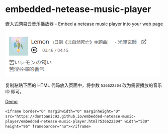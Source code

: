 # embedded-netease-music-player
嵌入式网易云音乐播放器 - Embed a netease music player into your web page

![screenshot](screenshot.png)

复制粘贴下面的 HTML 代码放入页面中，将参数 `536622304` 改为需要播放的音乐 ID 即可。

[Demo](https://dontpanic.blog/about/)

```
<iframe border="0" marginwidth="0" marginheight="0" src="https://dontpanic92.github.io/embedded-netease-music-player/embedded-netease-music-player.html?536622304" width="530" height="96" frameborder="no"></iframe>
```

